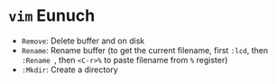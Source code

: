 # `vim` Eunuch

- `Remove`: Delete buffer and on disk
- `Rename`: Rename buffer (to get the current filename, first `:lcd`, then `:Rename `, then `<C-r>%` to paste filename from `%` register)
- `:Mkdir`: Create a directory

